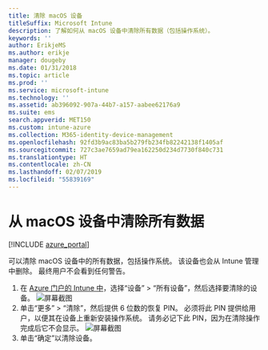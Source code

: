 ```yaml
---
title: 清除 macOS 设备
titleSuffix: Microsoft Intune
description: 了解如何从 macOS 设备中清除所有数据（包括操作系统）。
keywords: ''
author: ErikjeMS
ms.author: erikje
manager: dougeby
ms.date: 01/31/2018
ms.topic: article
ms.prod: ''
ms.service: microsoft-intune
ms.technology: ''
ms.assetid: ab396092-907a-44b7-a157-aabee62176a9
ms.suite: ems
search.appverid: MET150
ms.custom: intune-azure
ms.collection: M365-identity-device-management
ms.openlocfilehash: 92fd3b9ac83ba5b279fb234fb82242138f1405af
ms.sourcegitcommit: 727c3ae7659ad79ea162250d234d7730f840c731
ms.translationtype: HT
ms.contentlocale: zh-CN
ms.lasthandoff: 02/07/2019
ms.locfileid: "55839169"
---
```

# <a name="erase-all-data-from-a-macos-device"></a>从 macOS 设备中清除所有数据

[!INCLUDE [azure_portal](./includes/azure_portal.md)]

可以清除 macOS 设备中的所有数据，包括操作系统。 该设备也会从 Intune 管理中删除。 最终用户不会看到任何警告。

1. 在 [Azure 门户的 Intune 中](https://aka.ms/intuneportal)，选择“设备” > “所有设备”，然后选择要清除的设备。
![屏幕截图](./media/device-erase/choosedevice.png)
2. 单击“更多” > “清除”，然后提供 6 位数的恢复 PIN。 必须将此 PIN 提供给用户，以便其在设备上重新安装操作系统。 请务必记下此 PIN，因为在清除操作完成后它不会显示。
![屏幕截图](./media/device-erase/providepin.png)
3. 单击“确定”以清除设备。
